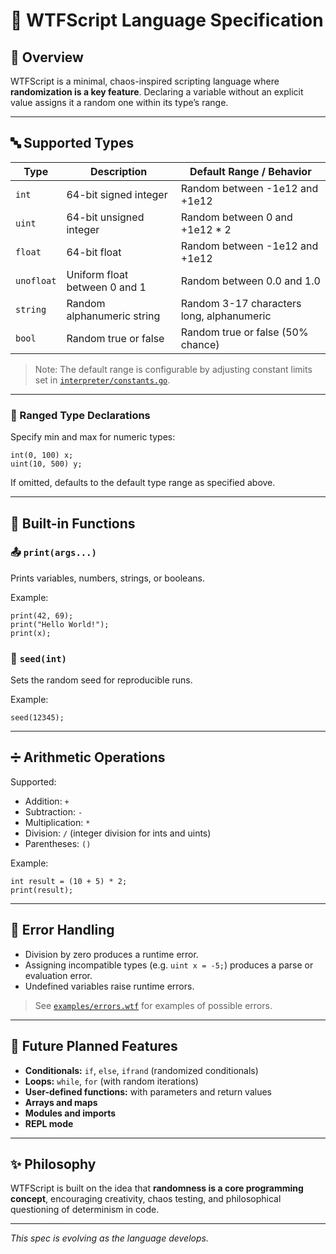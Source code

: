 # 📜 WTFScript Language Specification

## 🎯 Overview

WTFScript is a minimal, chaos-inspired scripting language where **randomization is a key feature**. Declaring a variable without an explicit value assigns it a random one within its type’s range.

---

## 🔤 Supported Types

| Type        | Description                              | Default Range / Behavior                  |
|-------------|------------------------------------------|-------------------------------------------|
| `int`       | 64-bit signed integer                    | Random between -1e12 and +1e12            |
| `uint`      | 64-bit unsigned integer                  | Random between 0 and +1e12 * 2            |
| `float`     | 64-bit float                             | Random between -1e12 and +1e12            |
| `unofloat`  | Uniform float between 0 and 1            | Random between 0.0 and 1.0                |
| `string`    | Random alphanumeric string               | Random 3-17 characters long, alphanumeric |
| `bool`      | Random true or false                     | Random true or false (50% chance)         |

> Note: The default range is configurable by adjusting constant limits set in [`interpreter/constants.go`](../interpreter/constants.go).

---

### 🔢 Ranged Type Declarations

Specify min and max for numeric types:

```wtf
int(0, 100) x;
uint(10, 500) y;
````

If omitted, defaults to the default type range as specified above.

---

## 🔧 Built-in Functions

### 📤 `print(args...)`

Prints variables, numbers, strings, or booleans.

Example:

```wtf
print(42, 69);
print("Hello World!");
print(x);
```

### 🎲 `seed(int)`

Sets the random seed for reproducible runs.

Example:

```wtf
seed(12345);
```

---

## ➗ Arithmetic Operations

Supported:

* Addition: `+`
* Subtraction: `-`
* Multiplication: `*`
* Division: `/` (integer division for ints and uints)
* Parentheses: `()`

Example:

```wtf
int result = (10 + 5) * 2;
print(result);
```

---

## 🚫 Error Handling

* Division by zero produces a runtime error.
* Assigning incompatible types (e.g. `uint x = -5;`) produces a parse or evaluation error.
* Undefined variables raise runtime errors.

> See [`examples/errors.wtf`](../examples/errors.wtf) for examples of possible errors.

---

## 🔮 Future Planned Features

* **Conditionals:** `if`, `else`, `ifrand` (randomized conditionals)
* **Loops:** `while`, `for` (with random iterations)
* **User-defined functions:** with parameters and return values
* **Arrays and maps**
* **Modules and imports**
* **REPL mode**

---

## ✨ Philosophy

WTFScript is built on the idea that **randomness is a core programming concept**, encouraging creativity, chaos testing, and philosophical questioning of determinism in code.

---

*This spec is evolving as the language develops.*